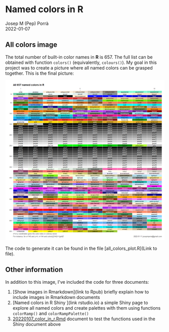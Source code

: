 # Named colors in R

Josep M (Pep) Porrà  
2022-01-07

## All colors image

The total number of built-in color names in **R** is 657. The full list
can be obtained with function `colors()` (equivalently, `colours()`). My goal
in this project was to create a picture where all named colors can be
grasped together. This is the final picture:

![](all_R_named_colors_plot.png)

The code to generate it can be found in the file 
[all_colors_plot.R](Link to file).

## Other information

In addition to this image, I've included the code for three documents:

1. [Show images in Rmarkdown](link to Rpub) briefly explain how to include images in
Rmarkdown documents
1. [Named colors in R Shiny ](link rstudio.io) a simple Shiny page to explore
all named colors and create palettes with them using functions `colorRamp()` and
`colorRampPalette()`
1. [20220107_color_in_r.Rmd](20220107_color_in_r.Rmd) document to test the functions
used in the Shiny document above



